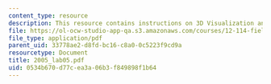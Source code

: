 ```yaml
---
content_type: resource
description: This resource contains instructions on 3D Visualization and Block Diagrams.
file: https://ol-ocw-studio-app-qa.s3.amazonaws.com/courses/12-114-field-geology-i-fall-2005/0534b670d77cea3a06b3f849898f1b64_2005_lab05.pdf
file_type: application/pdf
parent_uid: 33778ae2-d8fd-bc16-c8a0-0c5223f9cd9a
resourcetype: Document
title: 2005_lab05.pdf
uid: 0534b670-d77c-ea3a-06b3-f849898f1b64
---
```

